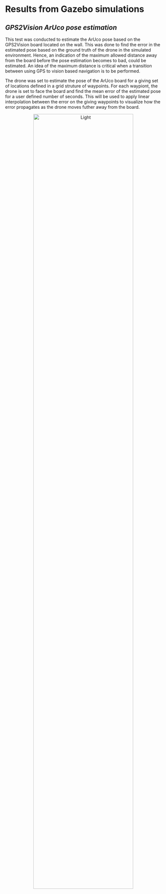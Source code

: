 # Results from Gazebo simulations
## _GPS2Vision ArUco pose estimation_

This test was conducted to estimate the ArUco pose based on the GPS2Vision board located on the wall. This was done to find the error in the estimated pose based on the ground truth of the drone in the simulated environment. Hence, an indication of the maximum allowed distance away from the board before the pose estimation becomes to bad, could be estimated. An idea of the maximum distance is critical when a transition between using GPS to vision based navigation is to be performed.

The drone was set to estimate the pose of the ArUco board for a giving set of locations defined in a grid struture of waypoints. For each waypiont, the drone is set to face the board and find the mean error of the estimated pose for a user defined number of seconds. This will be used to apply linear interpolation between the error on the giving waypoints to visualize how the error propagates as the drone moves futher away from the board. 

<p align="center">
  <img alt="Light" src="analyse_GPS2Vision_aruco_pose_estimation.gif" width="80%">
</p>

